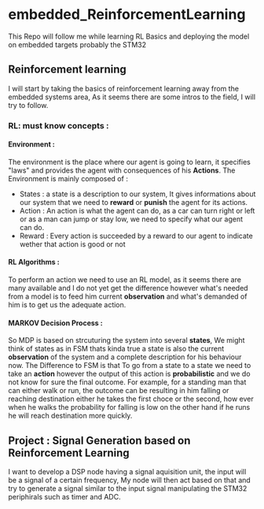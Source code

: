 # embedded_ReinforcementLearning
This Repo will follow me while learning RL Basics and deploying the model on embedded targets probably the STM32

## Reinforcement learning

I will start by taking the basics of reinforcement learning away from the embedded systems area,
As it seems there are some intros to the field, I will try to follow.

### RL: must know concepts :

#### Environment : 

The environment is the place where our agent is going to learn, it specifies "laws" and provides the agent with consequences of his **Actions**.
The Environment is mainly composed of :
* States : a state is a description to our system, It gives informations about our system that we need to **reward** or **punish** the agent for its actions.
* Action : An action is what the agent can do, as a car can turn right or left or as a man can jump or stay low, we need to specify what our agent can do.
* Reward : Every action is succeeded by a reward to our agent to indicate wether that action is good or not 

#### RL Algorithms :

To perform an action we need to use an RL model, as it seems there are many available and I do not yet get the difference however what's needed from a model is to feed him current **observation** and what's demanded of him is to get us the adequate action.

#### MARKOV Decision Process : 

So MDP is based on strcuturing the system into several **states**, We might think of states as in FSM thats kinda true a state is also the current **observation** of the system and a complete description for his behaviour now.
The Difference to FSM is that To go from a state to a state we need to take an **action** however the output of this action is **probabilistic** and we do not know for sure the final outcome.
For example, for a standing man that can either walk or run, the outcome can be resulting in him falling or reaching destination either he takes the first choce or the second, how ever when he walks the probability for falling is low on the other hand if he runs he will reach destination more quickly.

## Project : Signal Generation based on Reinforcement Learning

I want to develop a DSP node having a signal aquisition unit, the input will be a signal of a certain frequency, My node will then act based on that and try to generate a signal similar to the input signal manipulating the STM32 periphirals such as timer and ADC.
